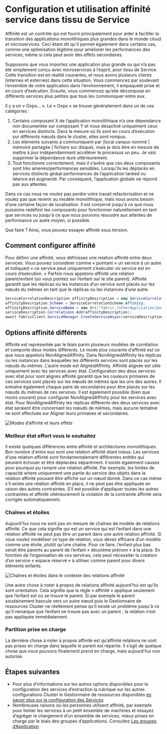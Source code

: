 <properties
   pageTitle="Responsable de ressources Cluster Service TISSU - affinité | Microsoft Azure"
   description="Présentation de la configuration utilisée pour tissu de Services"
   services="service-fabric"
   documentationCenter=".net"
   authors="masnider"
   manager="timlt"
   editor=""/>

<tags
   ms.service="Service-Fabric"
   ms.devlang="dotnet"
   ms.topic="article"
   ms.tgt_pltfrm="NA"
   ms.workload="NA"
   ms.date="08/19/2016"
   ms.author="masnider"/>

# <a name="configuring-and-using-service-affinity-in-service-fabric"></a>Configuration et utilisation affinité service dans tissu de Service

Affinité est un contrôle qui est fourni principalement pour aider à faciliter la transition des applications monolithiques plus grandes dans le monde cloud et microservices. Ceci étant dit qu'il permet également dans certains cas, comme une optimisation légitime pour améliorer les performances des services, même si cela peut avoir des effets secondaires.

Supposons que vous importez une application plus grande ou qui n’a pas été simplement conçu avec microservices à l’esprit, pour tissu de Service. Cette transition est en réalité courantes, et nous avons plusieurs clients (internes et externes) dans cette situation. Vous commencez par soulevant l’ensemble de votre application dans l’environnement, il empaqueté prise et en cours d’exécution. Ensuite, vous commencez qu’elle décompose en différents services plus petites que tous les communiquer entre eux.

Il y a un « Oops... ». Le « Oops » se trouve généralement dans un de ces catégories :

1. Certains composant X de l’application monolithique n’a une dépendance non documentée sur composant Y et nous désactivé uniquement ceux en services distincts. Dans la mesure où ils sont en cours d’exécution sur différents nœuds dans le cluster, elles sont rompus.
2.  Les éléments suivants à communiquent par (local canaux nommé | mémoire partagée | fichiers sur disque), mais je dois être en mesure de mettre à jour indépendamment accélérer le processus un peu. Je vais supprimer la dépendance dure ultérieurement.
3.  Tout fonctionne correctement, mais il s’avère que ces deux composants sont très amenés/performances sensibles. Lorsqu’ils les déplacés en services distincts global performances de l’application tanked ou latence est augmenté. Par conséquent, l’application globale ne répond pas aux attentes.

Dans ce cas nous ne voulez pas perdre votre travail refactorisation et ne voulez pas que revenir au modèle monolithique, mais nous avons besoin d’une certaine façon de localisation. Il est conservé jusqu'à ce que nous puissions redéfinir les composants pour fonctionner naturellement en tant que services ou jusqu'à ce que nous pouvons résoudre aux attentes de performance un autre moyen, si possible.

Que faire ? Ainsi, vous pouvez essayer affinité sous tension.

## <a name="how-to-configure-affinity"></a>Comment configurer affinité
Pour définir une affinité, vous définissez une relation affinité entre deux services. Vous pouvez considérer comme « pointant » un service à un autre et indiquant « ce service peut uniquement s’exécuter où service est en cours d’exécution. » Parfois nous appelons affinité une relation parent/enfant (où vous pointez sur l’enfant sur le site parent). Affinité garantit que les réplicas ou les instances d’un service sont placés sur les nœuds du mêmes en tant que le réplicas ou les instances d’une autre.

``` csharp
ServiceCorrelationDescription affinityDescription = new ServiceCorrelationDescription();
affinityDescription.Scheme = ServiceCorrelationScheme.Affinity;
affinityDescription.ServiceName = new Uri("fabric:/otherApplication/parentService");
serviceDescription.Correlations.Add(affinityDescription);
await fabricClient.ServiceManager.CreateServiceAsync(serviceDescription);
```

## <a name="different-affinity-options"></a>Options affinité différents
Affinité est représentée par le biais parmi plusieurs modèles de corrélation et comporte deux modes différents. Le mode plus courante d’affinité est ce que nous appelons NonAlignedAffinity. Dans NonAlignedAffinity les réplicas ou les instances dans lesquelles les différents services sont placés sur les nœuds du mêmes. L’autre mode est AlignedAffinity. Affinité alignée est utile uniquement avec les services avec état. Configuration des deux services avec état pour sont alignés affinité garantit que les couleurs primaires de ces services sont placés sur les nœuds de mêmes que les uns des autres. Il entraîne également chaque paire de secondaires pour être placés sur les nœuds du mêmes de ces services. Il est également possible (bien que moins courant) pour configurer NonAlignedAffinity pour les services avec état. Pour NonAlignedAffinity les réplicas différents des deux services avec état seraient être concernant les nœuds de mêmes, mais aucune tentative ne sont effectuée sur Aligner leurs primaires et secondaires.

![Modes d’affinité et leurs effets][Image1]

### <a name="best-effort-desired-state"></a>Meilleur état effort vous le souhaitez
Il existe quelques différences entre affinité et architectures monolithiques. Bon nombre d'entre eux sont une relation affinité étant mieux. Les services d’une relation affinité sont fondamentalement différentes entités qui peuvent échouer et être déplacées séparément. Il existe également causes pour pourquoi pu rompre une relation affinité. Par exemple, les limites de capacité where uniquement une partie du service des objets dans la relation affinité pouvant être affiché sur un nœud donné. Dans ce cas même s’il existe une relation affinité en place, il ne peut pas être appliquée en raison des autres contraintes. S’il est possible d’appliquer toutes les autres contraintes et affinité ultérieurement la violation de la contrainte affinité sera corrigée automatiquement.  

### <a name="chains-vs-stars"></a>Chaînes et étoiles
Aujourd'hui nous ne sont pas en mesure de chaînes de modèle de relations affinité. Ce que cela signifie qui est un service qui est l’enfant dans une relation affinité ne peut pas être un parent dans une autre relation affinité. Si vous voulez modéliser ce type de relation, vous devez efficace d’un modèle comme une étoile, plutôt qu’une chaîne. Pour ce faire, l’enfant plus bas serait être parents au parent de l’enfant « deuxième prénom » à la place. En fonction de l’organisation de vos services, cela peut nécessiter la création d’un service « espace réservé » à utiliser comme parent pour divers éléments enfants.

![Chaînes et étoiles dans le contexte des relations affinité][Image2]

Une autre chose à noter à propos de relations affinité aujourd'hui est qu’ils sont orientation. Cela signifie que la règle « affinité » applique seulement que l’enfant est où se trouve le parent. Si par exemple le parent soudainement bascule vers un autre nœud puis le Gestionnaire de ressources Cluster ne réellement pense qu’il existe un problème jusqu'à ce qu’il remarque que l’enfant ne trouve pas avec un parent ; la relation n’est pas appliquée immédiatement.

### <a name="partitioning-support"></a>Partition prise en charge
La dernière chose à noter à propos affinité est qu’affinité relations ne sont pas prises en charge dans laquelle le parent est répartie. Il s’agit de quelque chose que nous pouvons finalement prend en charge, mais aujourd'hui non autorisé.

## <a name="next-steps"></a>Étapes suivantes
- Pour plus d’informations sur les autres options disponibles pour la configuration des services d’extraction la rubrique sur les autres configurations Cluster le Gestionnaire de ressources disponibles [en savoir plus sur la configuration des Services](service-fabric-cluster-resource-manager-configure-services.md)
- Nombreuses raisons où les personnes utilisent affinité, par exemple pour limiter les services à un petit ensemble de machines et essayez d’agréger le chargement d’un ensemble de services, mieux prises en charge par le biais des groupes d’applications. Consultez [Les groupes d’Application](service-fabric-cluster-resource-manager-application-groups.md)

[Image1]:./media/service-fabric-cluster-resource-manager-advanced-placement-rules-affinity/cluster-resrouce-manager-affinity-modes.png
[Image2]:./media/service-fabric-cluster-resource-manager-advanced-placement-rules-affinity/cluster-resource-manager-chains-vs-stars.png
